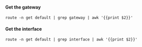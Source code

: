 #### Get the gateway
`route -n get default | grep gateway | awk '{{print $2}}'`
#### Get the interface
`route -n get default | grep interface | awk '{{print $2}}'`
